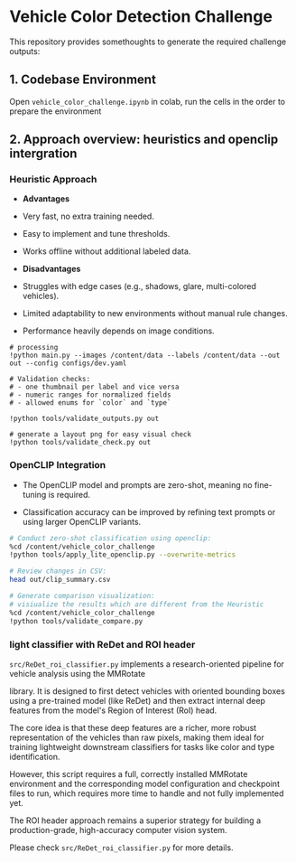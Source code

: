# Vehicle Color Detection Challenge

This repository provides somethoughts to generate the required challenge outputs:

## 1. Codebase Environment

Open `vehicle_color_challenge.ipynb` in colab, run the cells in the order to prepare the environment

## 2. Approach overview: heuristics and openclip intergration

### **Heuristic Approach**

- **Advantages**
  
- Very fast, no extra training needed.
  
- Easy to implement and tune thresholds.
  
- Works offline without additional labeled data.
  
- **Disadvantages**
  
- Struggles with edge cases (e.g., shadows, glare, multi-colored vehicles).
  
- Limited adaptability to new environments without manual rule changes.
  
- Performance heavily depends on image conditions.
  

```
# processing
!python main.py --images /content/data --labels /content/data --out out --config configs/dev.yaml

# Validation checks:
# - one thumbnail per label and vice versa
# - numeric ranges for normalized fields
# - allowed enums for `color` and `type`

!python tools/validate_outputs.py out

# generate a layout png for easy visual check
!python tools/validate_check.py out

```

### **OpenCLIP Integration**

- The OpenCLIP model and prompts are zero-shot, meaning no fine-tuning is required.
  
- Classification accuracy can be improved by refining text prompts or using larger OpenCLIP variants.
  

```bash
# Conduct zero-shot classification using openclip:
%cd /content/vehicle_color_challenge
!python tools/apply_lite_openclip.py --overwrite-metrics

# Review changes in CSV:
head out/clip_summary.csv

# Generate comparison visualization:
# visiualize the results which are different from the Heuristic
%cd /content/vehicle_color_challenge
!python tools/validate_compare.py 


```

### light classifier with ReDet and ROI header

`src/ReDet_roi_classifier.py` implements a research-oriented pipeline for vehicle analysis using the MMRotate

library. It is designed to first detect vehicles with oriented bounding boxes using a pre-trained model (like ReDet) and then extract internal deep features from the model's Region of Interest (RoI) head.

The core idea is that these deep features are a richer, more robust representation of the vehicles than raw pixels, making them ideal for training lightweight downstream classifiers for tasks like color and type identification.

However, this script requires a full, correctly installed MMRotate environment and the corresponding model configuration and checkpoint files to run, which requires more time to handle and not fully implemented yet.

The ROI header approach remains a superior strategy for building a production-grade, high-accuracy computer vision system.

Please check `src/ReDet_roi_classifier.py` for more details.
